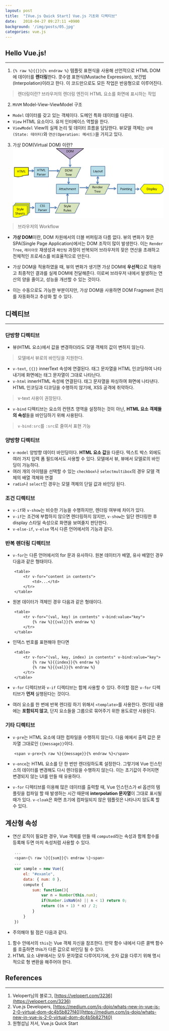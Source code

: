 ```yaml
---
layout: post
title:  "[Vue.js Quick Start] Vue.js 기초와 디렉티브"
date:   2018-04-27 09:27:11 +0900
background: '/img/posts/05.jpg'
categories: vue.js
---
```


## Hello Vue.js!
---
1. `{% raw %}{{}}{% endraw %}` 템플릿 표현식을 사용해 선언적으로 HTML DOM에 데이터를 **렌더링**한다.
콧수염 표현식(Mustache Expression), 보간법(Interpolation)이라고 한다.
이 코드만으로도 모든 작업은 반응형으로 이루어진다.
> 렌더링이란? 브라우저의 렌더링 엔진이 HTML 요소를 화면에 표시하는 작업
 
2. `MVVM` Model-View-ViewModel 구조
- `Model` 데이터를 갖고 있는 객체이다. 도메인 특화 데이터를 다룬다.
- `View` HTML 요소이다. 유저 인터페이스 역할을 한다.
- `ViewModel` View의 실제 논리 및 데이터 흐름을 담당한다. 뷰모델 객체는 `상태(State: 데이터)`와 `연산(Operation: 메서드)`을 가지고 있다.

3. 가상 DOM(Virtual DOM) 이란?
![browser-work-flow](/img/browser-work-flow.png)
> 브라우저의 Workflow 

- **가상 DOM**이란, DOM 차원에서의 더블 버퍼링과 다름 없다. 뷰의 변화가 잦은 SPA(Single Page Application)에서는 DOM 조작이 많이 발생한다.
이는 `Render Tree`, `레이아웃` 재생성과 `페인팅` 과정이 반복되어 브라우저의 잦은 연산을 초래하고 전체적인 프로세스를 비효율적으로 만든다.

- 가상 DOM을 적용하였을 때, 뷰의 변화가 생기면 가상 DOM에 **우선적**으로 적용하고 최종적인 결과를 실제 DOM에 전달해준다.
이로써 브라우저 내에서 발생하는 연산의 양을 줄이고, 성능을 개선할 수 있는 것이다.

- 이는 수동으로도 가능한 부분이지만, 가상 DOM을 사용하면 DOM Fragment 관리를 자동화하고 추상화 할 수 있다.

## 디렉티브
---
### 단방향 디렉티브
- 뷰(HTML 요소)에서 값을 변경하더라도 모델 객체의 값이 변하지 않는다.
> 모델에서 뷰로의 바인딩을 지원한다.
- `v-text`, `{{}}` innerText 속성에 연결된다. 태그 문자열을 HTML 인코딩하여 나타내기에 화면에는 태그 문자열이 그대로 나타난다.
- `v-html` innerHTML 속성에 연결된다. 태그 문자열을 파싱하여 화면에 나타낸다. HTML 인코딩과 디코딩을 수행하지 않기에, XSS 공격에 취약하다.
> v-text 사용이 권장된다.

- `v-bind` 디렉티브는 요소의 컨텐츠 영역을 설정하는 것이 아닌, **HTML 요소 객체들의 속성**들을 바인딩하기 위해 사용된다.
> `v-bind:src`를 `:src`로 줄여서 표현 가능

### 양방향 디렉티브
- `v-model` 양방향 데이터 바인딩이다. **HTML 요소 값**을 다룬다. 텍스트 박스 외에도 여러 가지 입력 폼 필드에서도 사용할 수 있다. 모델에서 뷰, 뷰에서 모델로의 바인딩이 가능하다.
- 여러 개의 아이템을 선택할 수 있는 `checkbox`나 `selectmultibox`의 경우 모델 객체의 배열 객체와 연결
- `radio`나 `select`인 경우는 모델 객체의 단일 값과 바인딩 된다.

### 조건 디렉티브
- `v-if`와 `v-show`는 비슷한 기능을 수행하지만, 렌더링 여부에 차이가 있다.
- `v-if`는 조건에 부합하지 않으면 렌더링하지 않지만, `v-show`는 일단 렌더링한 후 display 스타일 속성으로 화면을 보여줄지 판단한다.
- `v-else-if`, `v-else` 역시 다른 언어에서의 기능과 같다.

### 반복 렌더링 디렉티브
- `v-for`는 다른 언어에서의 for 문과 유사하다. 원본 데이터가 배열, 유사 배열인 경우 다음과 같은 형태이다.
~~~
    <table>
        <tr v-for="content in contents">
            <td>...</td>
        </tr>
    </table>
~~~

- 원본 데이터가 객체인 경우 다음과 같은 형태이다.
~~~
    <table>
        <tr v-for="(val, key) in contents" v-bind:value="key">
            {% raw %}{{val}}{% endraw %}
        </tr>
    </table>
~~~

- 인덱스 번호를 표현해야 한다면
~~~
    <table>
        <tr v-for="(val, key, index) in contents" v-bind:value="key">
            {% raw %}{{index}}{% endraw %}
            {% raw %}{{val}}{% endraw %}
        </tr>
    </table>
~~~

- `v-for` 디렉티브와 `v-if` 디렉티브는 함께 사용할 수 있다. 주의할 점은 `v-for` 디렉티브가 **먼저** 실행된다는 것이다.

- 여러 요소를 한 번에 반복 렌더링 하기 위해서 `<template>`를 사용한다. 렌더링 내용에는 **포함되지 않고**, 단지 요소들을 그룹으로 묶어주기 위한 용도로만 사용된다.

### 기타 디렉티브
- `v-pre`는 HTML 요소에 대한 컴파일을 수행하지 않는다. 다음 예에서 출력 값은 문자열 그대로인 `{{message}}`이다.
~~~
    <span v-pre>{% raw %}{{message}}{% endraw %}</span>
~~~

- `v-once`는 HTML 요소를 단 한 번만 렌더링하도록 설정한다. 그렇기에 Vue 인스턴스의 데이터를 변경해도 다시 렌더링을 수행하지 않는다.
이는 초기값이 주어지면 변경되지 않는 UI를 만들 때 유용하다.

- `v-for` 디렉티브를 이용해 많은 데이터를 출력할 때, Vue 인스턴스가 el 옵션의 템플릿을 컴파일 할 때 발생하는 시간 때문에 **interpolation 문자열**이 그대로 표시될 때가 있다.
`v-cloak`은 화면 초기에 컴파일되지 않은 템플릿은 나타나지 않도록 할 수 있다.

## 계산형 속성
- 연산 로직이 필요한 경우, Vue 객체를 만들 때 `computed`라는 속성과 함께 함수를 등록해 두면 마치 속성처럼 사용할 수 있다.
~~~ javascript
    ...
    <span>{% raw %}{{sum}}{% endraw %}<span>
    ...
    var sample = new Vue({
        el: "#examle",
        data: { num: 0 },
        compute {
            sum: function(){
                var n = Number(this.num);
                if(Number.isNaN(n) || n < 1) return 0;
                return ((n + 1) * n) / 2;
            }
        }
    })
~~~

- 주의해야 될 점은 다음과 같다.
1. 함수 안에서의 `this`는 Vue 객체 자신을 참조한다. 만약 함수 내에서 다른 콜백 함수를 호출하면 this가 다른 값으로 바인딩 될 수 있다.
2. HTML 요소 내부에서는 모두 문자열로 다루어지기에, 숫자 값을 다루기 위해 명시적으로 형 변환을 해주어야 한다.

## References
---
1. Velopert님의 블로그, [https://velopert.com/3236](https://velopert.com/3236)
2. Vue.js Developers, [https://medium.com/js-dojo/whats-new-in-vue-js-2-0-virtual-dom-dc4b5b827f40](https://medium.com/js-dojo/whats-new-in-vue-js-2-0-virtual-dom-dc4b5b827f40)
3. 원형섭님 저서, Vue.js Quick Start

